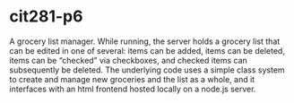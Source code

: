# cit281-p6
A grocery list manager. While running, the server holds a grocery list that can be edited in one of several: items can be added, items can be deleted, items can be “checked” via checkboxes, and checked items can subsequently be deleted. The underlying code uses a simple class system to create and manage new groceries and the list as a whole, and it interfaces with an html frontend hosted locally on a node.js server.
